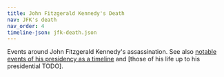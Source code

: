 ```yaml
---
title: John Fitzgerald Kennedy's Death
nav: JFK's death
nav_order: 4
timeline-json: jfk-death.json
---
```


Events around John Fitzgerald Kennedy's assassination. See also [notable events of his presidency as a timeline](./) and [those of his life up to his presidential TODO].
